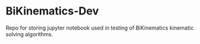 # BiKinematics-Dev
Repo for storing jupyter notebook used in testing of BiKinematics kinematic solving algorithms.
